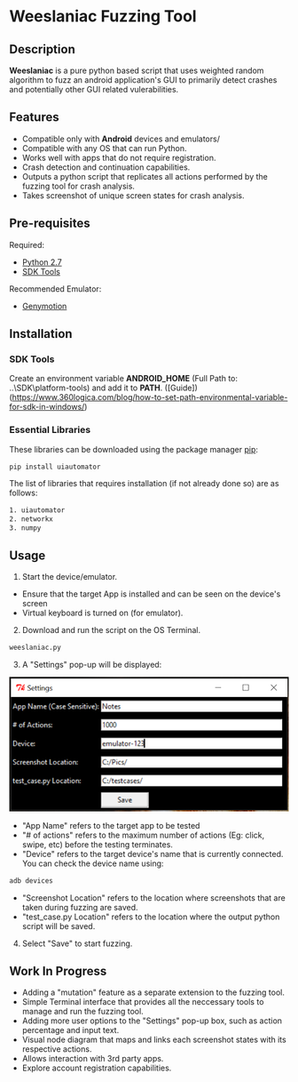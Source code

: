 # Weeslaniac Fuzzing Tool


## Description
**Weeslaniac** is a pure python based script that uses weighted random algorithm to fuzz an android application's GUI to primarily detect crashes and potentially other GUI related vulerabilities.


## Features

- Compatible only with **Android** devices and emulators/
- Compatible with any OS that can run Python.
- Works well with apps that do not require registration.
- Crash detection and continuation capabilities. 
- Outputs a python script that replicates all actions performed by the fuzzing tool for crash analysis.
- Takes screenshot of unique screen states for crash analysis.


## Pre-requisites

Required:
- [Python 2.7](https://www.python.org/downloads/release/python-2713/)
- [SDK Tools](https://developer.android.com/studio/)

Recommended Emulator:
- [Genymotion](https://www.genymotion.com/)


## Installation

### SDK Tools

Create an environment variable **ANDROID_HOME** (Full Path to: ..\SDK\platform-tools) and add it to **PATH**.
([Guide])(https://www.360logica.com/blog/how-to-set-path-environmental-variable-for-sdk-in-windows/)



### Essential Libraries

These libraries can be downloaded using the package manager [pip](https://pip.pypa.io/en/stable/):

```bash
pip install uiautomator
```

The list of libraries that requires installation (if not already done so) are as follows:

```
1. uiautomator
2. networkx
3. numpy
```


## Usage

1. Start the device/emulator. 
- Ensure that the target App is installed and can be seen on the device's screen
- Virtual keyboard is turned on (for emulator).

2. Download and run the script on the OS Terminal.

```bash
weeslaniac.py
```

3. A "Settings" pop-up will be displayed:

![Screenshot](Settings.PNG)

- "App Name" refers to the target app to be tested
- "# of actions" refers to the maximum number of actions (Eg: click, swipe, etc) before the testing terminates.
- "Device" refers to the target device's name that is currently connected. You can check the device name using:
```bash
adb devices
```
- "Screenshot Location" refers to the location where screenshots that are taken during fuzzing are saved.
- "test_case.py Location" refers to the location where the output python script will be saved.

4. Select "Save" to start fuzzing.


## Work In Progress

- Adding a "mutation" feature as a separate extension to the fuzzing tool.
- Simple Terminal interface that provides all the neccessary tools to manage and run the fuzzing tool.
- Adding more user options to the "Settings" pop-up box, such as action percentage and input text.
- Visual node diagram that maps and links each screenshot states with its respective actions.
- Allows interaction with 3rd party apps.
- Explore account registration capabilities.
